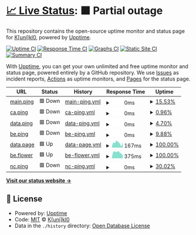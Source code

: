 # [📈 Live Status](https://kunik1o.github.io/heartbeat.oau): <!--live status--> **🟧 Partial outage**

This repository contains the open-source uptime monitor and status page for [K[uni]kl0](https://kunik1o.github.io/heartbeat.oau), powered by [Upptime](https://github.com/upptime/upptime).

[![Uptime CI](https://github.com/kunik1o/heartbeat.oau/workflows/Uptime%20CI/badge.svg)](https://github.com/kunik1o/heartbeat.oau/actions?query=workflow%3A%22Uptime+CI%22)
[![Response Time CI](https://github.com/kunik1o/heartbeat.oau/workflows/Response%20Time%20CI/badge.svg)](https://github.com/kunik1o/heartbeat.oau/actions?query=workflow%3A%22Response+Time+CI%22)
[![Graphs CI](https://github.com/kunik1o/heartbeat.oau/workflows/Graphs%20CI/badge.svg)](https://github.com/kunik1o/heartbeat.oau/actions?query=workflow%3A%22Graphs+CI%22)
[![Static Site CI](https://github.com/kunik1o/heartbeat.oau/workflows/Static%20Site%20CI/badge.svg)](https://github.com/kunik1o/heartbeat.oau/actions?query=workflow%3A%22Static+Site+CI%22)
[![Summary CI](https://github.com/kunik1o/heartbeat.oau/workflows/Summary%20CI/badge.svg)](https://github.com/kunik1o/heartbeat.oau/actions?query=workflow%3A%22Summary+CI%22)

With [Upptime](https://upptime.js.org), you can get your own unlimited and free uptime monitor and status page, powered entirely by a GitHub repository. We use [Issues](https://github.com/kunik1o/heartbeat.oau/issues) as incident reports, [Actions](https://github.com/kunik1o/heartbeat.oau/actions) as uptime monitors, and [Pages](https://kunik1o.github.io/heartbeat.oau) for the status page.

<!--start: status pages-->
<!-- This summary is generated by Upptime (https://github.com/upptime/upptime) -->
<!-- Do not edit this manually, your changes will be overwritten -->
<!-- prettier-ignore -->
| URL | Status | History | Response Time | Uptime |
| --- | ------ | ------- | ------------- | ------ |
| <img alt="" src="https://raw.githubusercontent.com/one-among-us/web/main/public/favicon.png" height="13"> [main.ping](https://www.one-among.us/) | 🟥 Down | [main-ping.yml](https://github.com/artefaritaKuniklo/heartbeat.oau/commits/HEAD/history/main-ping.yml) | <details><summary><img alt="Response time graph" src="./graphs/main-ping/response-time-week.png" height="20"> 0ms</summary><br><a href="https://artefaritaKuniklo.github.io/heartbeat.oau/history/main-ping"><img alt="Response time 0" src="https://img.shields.io/endpoint?url=https%3A%2F%2Fraw.githubusercontent.com%2FartefaritaKuniklo%2Fheartbeat.oau%2FHEAD%2Fapi%2Fmain-ping%2Fresponse-time.json"></a><br><a href="https://artefaritaKuniklo.github.io/heartbeat.oau/history/main-ping"><img alt="24-hour response time 0" src="https://img.shields.io/endpoint?url=https%3A%2F%2Fraw.githubusercontent.com%2FartefaritaKuniklo%2Fheartbeat.oau%2FHEAD%2Fapi%2Fmain-ping%2Fresponse-time-day.json"></a><br><a href="https://artefaritaKuniklo.github.io/heartbeat.oau/history/main-ping"><img alt="7-day response time 0" src="https://img.shields.io/endpoint?url=https%3A%2F%2Fraw.githubusercontent.com%2FartefaritaKuniklo%2Fheartbeat.oau%2FHEAD%2Fapi%2Fmain-ping%2Fresponse-time-week.json"></a><br><a href="https://artefaritaKuniklo.github.io/heartbeat.oau/history/main-ping"><img alt="30-day response time 0" src="https://img.shields.io/endpoint?url=https%3A%2F%2Fraw.githubusercontent.com%2FartefaritaKuniklo%2Fheartbeat.oau%2FHEAD%2Fapi%2Fmain-ping%2Fresponse-time-month.json"></a><br><a href="https://artefaritaKuniklo.github.io/heartbeat.oau/history/main-ping"><img alt="1-year response time 0" src="https://img.shields.io/endpoint?url=https%3A%2F%2Fraw.githubusercontent.com%2FartefaritaKuniklo%2Fheartbeat.oau%2FHEAD%2Fapi%2Fmain-ping%2Fresponse-time-year.json"></a></details> | <details><summary><a href="https://artefaritaKuniklo.github.io/heartbeat.oau/history/main-ping">15.53%</a></summary><a href="https://artefaritaKuniklo.github.io/heartbeat.oau/history/main-ping"><img alt="All-time uptime 15.53%" src="https://img.shields.io/endpoint?url=https%3A%2F%2Fraw.githubusercontent.com%2FartefaritaKuniklo%2Fheartbeat.oau%2FHEAD%2Fapi%2Fmain-ping%2Fuptime.json"></a><br><a href="https://artefaritaKuniklo.github.io/heartbeat.oau/history/main-ping"><img alt="24-hour uptime 15.53%" src="https://img.shields.io/endpoint?url=https%3A%2F%2Fraw.githubusercontent.com%2FartefaritaKuniklo%2Fheartbeat.oau%2FHEAD%2Fapi%2Fmain-ping%2Fuptime-day.json"></a><br><a href="https://artefaritaKuniklo.github.io/heartbeat.oau/history/main-ping"><img alt="7-day uptime 15.53%" src="https://img.shields.io/endpoint?url=https%3A%2F%2Fraw.githubusercontent.com%2FartefaritaKuniklo%2Fheartbeat.oau%2FHEAD%2Fapi%2Fmain-ping%2Fuptime-week.json"></a><br><a href="https://artefaritaKuniklo.github.io/heartbeat.oau/history/main-ping"><img alt="30-day uptime 15.53%" src="https://img.shields.io/endpoint?url=https%3A%2F%2Fraw.githubusercontent.com%2FartefaritaKuniklo%2Fheartbeat.oau%2FHEAD%2Fapi%2Fmain-ping%2Fuptime-month.json"></a><br><a href="https://artefaritaKuniklo.github.io/heartbeat.oau/history/main-ping"><img alt="1-year uptime 15.53%" src="https://img.shields.io/endpoint?url=https%3A%2F%2Fraw.githubusercontent.com%2FartefaritaKuniklo%2Fheartbeat.oau%2FHEAD%2Fapi%2Fmain-ping%2Fuptime-year.json"></a></details>
| <img alt="" src="https://raw.githubusercontent.com/one-among-us/web/main/public/favicon.png" height="13"> [ca.ping](https://oneamongus.ca/) | 🟥 Down | [ca-ping.yml](https://github.com/artefaritaKuniklo/heartbeat.oau/commits/HEAD/history/ca-ping.yml) | <details><summary><img alt="Response time graph" src="./graphs/ca-ping/response-time-week.png" height="20"> 0ms</summary><br><a href="https://artefaritaKuniklo.github.io/heartbeat.oau/history/ca-ping"><img alt="Response time 0" src="https://img.shields.io/endpoint?url=https%3A%2F%2Fraw.githubusercontent.com%2FartefaritaKuniklo%2Fheartbeat.oau%2FHEAD%2Fapi%2Fca-ping%2Fresponse-time.json"></a><br><a href="https://artefaritaKuniklo.github.io/heartbeat.oau/history/ca-ping"><img alt="24-hour response time 0" src="https://img.shields.io/endpoint?url=https%3A%2F%2Fraw.githubusercontent.com%2FartefaritaKuniklo%2Fheartbeat.oau%2FHEAD%2Fapi%2Fca-ping%2Fresponse-time-day.json"></a><br><a href="https://artefaritaKuniklo.github.io/heartbeat.oau/history/ca-ping"><img alt="7-day response time 0" src="https://img.shields.io/endpoint?url=https%3A%2F%2Fraw.githubusercontent.com%2FartefaritaKuniklo%2Fheartbeat.oau%2FHEAD%2Fapi%2Fca-ping%2Fresponse-time-week.json"></a><br><a href="https://artefaritaKuniklo.github.io/heartbeat.oau/history/ca-ping"><img alt="30-day response time 0" src="https://img.shields.io/endpoint?url=https%3A%2F%2Fraw.githubusercontent.com%2FartefaritaKuniklo%2Fheartbeat.oau%2FHEAD%2Fapi%2Fca-ping%2Fresponse-time-month.json"></a><br><a href="https://artefaritaKuniklo.github.io/heartbeat.oau/history/ca-ping"><img alt="1-year response time 0" src="https://img.shields.io/endpoint?url=https%3A%2F%2Fraw.githubusercontent.com%2FartefaritaKuniklo%2Fheartbeat.oau%2FHEAD%2Fapi%2Fca-ping%2Fresponse-time-year.json"></a></details> | <details><summary><a href="https://artefaritaKuniklo.github.io/heartbeat.oau/history/ca-ping">0.96%</a></summary><a href="https://artefaritaKuniklo.github.io/heartbeat.oau/history/ca-ping"><img alt="All-time uptime 0.96%" src="https://img.shields.io/endpoint?url=https%3A%2F%2Fraw.githubusercontent.com%2FartefaritaKuniklo%2Fheartbeat.oau%2FHEAD%2Fapi%2Fca-ping%2Fuptime.json"></a><br><a href="https://artefaritaKuniklo.github.io/heartbeat.oau/history/ca-ping"><img alt="24-hour uptime 0.96%" src="https://img.shields.io/endpoint?url=https%3A%2F%2Fraw.githubusercontent.com%2FartefaritaKuniklo%2Fheartbeat.oau%2FHEAD%2Fapi%2Fca-ping%2Fuptime-day.json"></a><br><a href="https://artefaritaKuniklo.github.io/heartbeat.oau/history/ca-ping"><img alt="7-day uptime 0.96%" src="https://img.shields.io/endpoint?url=https%3A%2F%2Fraw.githubusercontent.com%2FartefaritaKuniklo%2Fheartbeat.oau%2FHEAD%2Fapi%2Fca-ping%2Fuptime-week.json"></a><br><a href="https://artefaritaKuniklo.github.io/heartbeat.oau/history/ca-ping"><img alt="30-day uptime 0.96%" src="https://img.shields.io/endpoint?url=https%3A%2F%2Fraw.githubusercontent.com%2FartefaritaKuniklo%2Fheartbeat.oau%2FHEAD%2Fapi%2Fca-ping%2Fuptime-month.json"></a><br><a href="https://artefaritaKuniklo.github.io/heartbeat.oau/history/ca-ping"><img alt="1-year uptime 0.96%" src="https://img.shields.io/endpoint?url=https%3A%2F%2Fraw.githubusercontent.com%2FartefaritaKuniklo%2Fheartbeat.oau%2FHEAD%2Fapi%2Fca-ping%2Fuptime-year.json"></a></details>
| <img alt="" src="https://raw.githubusercontent.com/one-among-us/web/main/public/favicon.png" height="13"> [data.ping](https://data.one-among.us/) | 🟥 Down | [data-ping.yml](https://github.com/artefaritaKuniklo/heartbeat.oau/commits/HEAD/history/data-ping.yml) | <details><summary><img alt="Response time graph" src="./graphs/data-ping/response-time-week.png" height="20"> 0ms</summary><br><a href="https://artefaritaKuniklo.github.io/heartbeat.oau/history/data-ping"><img alt="Response time 0" src="https://img.shields.io/endpoint?url=https%3A%2F%2Fraw.githubusercontent.com%2FartefaritaKuniklo%2Fheartbeat.oau%2FHEAD%2Fapi%2Fdata-ping%2Fresponse-time.json"></a><br><a href="https://artefaritaKuniklo.github.io/heartbeat.oau/history/data-ping"><img alt="24-hour response time 0" src="https://img.shields.io/endpoint?url=https%3A%2F%2Fraw.githubusercontent.com%2FartefaritaKuniklo%2Fheartbeat.oau%2FHEAD%2Fapi%2Fdata-ping%2Fresponse-time-day.json"></a><br><a href="https://artefaritaKuniklo.github.io/heartbeat.oau/history/data-ping"><img alt="7-day response time 0" src="https://img.shields.io/endpoint?url=https%3A%2F%2Fraw.githubusercontent.com%2FartefaritaKuniklo%2Fheartbeat.oau%2FHEAD%2Fapi%2Fdata-ping%2Fresponse-time-week.json"></a><br><a href="https://artefaritaKuniklo.github.io/heartbeat.oau/history/data-ping"><img alt="30-day response time 0" src="https://img.shields.io/endpoint?url=https%3A%2F%2Fraw.githubusercontent.com%2FartefaritaKuniklo%2Fheartbeat.oau%2FHEAD%2Fapi%2Fdata-ping%2Fresponse-time-month.json"></a><br><a href="https://artefaritaKuniklo.github.io/heartbeat.oau/history/data-ping"><img alt="1-year response time 0" src="https://img.shields.io/endpoint?url=https%3A%2F%2Fraw.githubusercontent.com%2FartefaritaKuniklo%2Fheartbeat.oau%2FHEAD%2Fapi%2Fdata-ping%2Fresponse-time-year.json"></a></details> | <details><summary><a href="https://artefaritaKuniklo.github.io/heartbeat.oau/history/data-ping">4.70%</a></summary><a href="https://artefaritaKuniklo.github.io/heartbeat.oau/history/data-ping"><img alt="All-time uptime 4.70%" src="https://img.shields.io/endpoint?url=https%3A%2F%2Fraw.githubusercontent.com%2FartefaritaKuniklo%2Fheartbeat.oau%2FHEAD%2Fapi%2Fdata-ping%2Fuptime.json"></a><br><a href="https://artefaritaKuniklo.github.io/heartbeat.oau/history/data-ping"><img alt="24-hour uptime 4.70%" src="https://img.shields.io/endpoint?url=https%3A%2F%2Fraw.githubusercontent.com%2FartefaritaKuniklo%2Fheartbeat.oau%2FHEAD%2Fapi%2Fdata-ping%2Fuptime-day.json"></a><br><a href="https://artefaritaKuniklo.github.io/heartbeat.oau/history/data-ping"><img alt="7-day uptime 4.70%" src="https://img.shields.io/endpoint?url=https%3A%2F%2Fraw.githubusercontent.com%2FartefaritaKuniklo%2Fheartbeat.oau%2FHEAD%2Fapi%2Fdata-ping%2Fuptime-week.json"></a><br><a href="https://artefaritaKuniklo.github.io/heartbeat.oau/history/data-ping"><img alt="30-day uptime 4.70%" src="https://img.shields.io/endpoint?url=https%3A%2F%2Fraw.githubusercontent.com%2FartefaritaKuniklo%2Fheartbeat.oau%2FHEAD%2Fapi%2Fdata-ping%2Fuptime-month.json"></a><br><a href="https://artefaritaKuniklo.github.io/heartbeat.oau/history/data-ping"><img alt="1-year uptime 4.70%" src="https://img.shields.io/endpoint?url=https%3A%2F%2Fraw.githubusercontent.com%2FartefaritaKuniklo%2Fheartbeat.oau%2FHEAD%2Fapi%2Fdata-ping%2Fuptime-year.json"></a></details>
| <img alt="" src="https://raw.githubusercontent.com/one-among-us/web/main/public/favicon.png" height="13"> [be.ping](https://backend.one-among.us/) | 🟥 Down | [be-ping.yml](https://github.com/artefaritaKuniklo/heartbeat.oau/commits/HEAD/history/be-ping.yml) | <details><summary><img alt="Response time graph" src="./graphs/be-ping/response-time-week.png" height="20"> 0ms</summary><br><a href="https://artefaritaKuniklo.github.io/heartbeat.oau/history/be-ping"><img alt="Response time 0" src="https://img.shields.io/endpoint?url=https%3A%2F%2Fraw.githubusercontent.com%2FartefaritaKuniklo%2Fheartbeat.oau%2FHEAD%2Fapi%2Fbe-ping%2Fresponse-time.json"></a><br><a href="https://artefaritaKuniklo.github.io/heartbeat.oau/history/be-ping"><img alt="24-hour response time 0" src="https://img.shields.io/endpoint?url=https%3A%2F%2Fraw.githubusercontent.com%2FartefaritaKuniklo%2Fheartbeat.oau%2FHEAD%2Fapi%2Fbe-ping%2Fresponse-time-day.json"></a><br><a href="https://artefaritaKuniklo.github.io/heartbeat.oau/history/be-ping"><img alt="7-day response time 0" src="https://img.shields.io/endpoint?url=https%3A%2F%2Fraw.githubusercontent.com%2FartefaritaKuniklo%2Fheartbeat.oau%2FHEAD%2Fapi%2Fbe-ping%2Fresponse-time-week.json"></a><br><a href="https://artefaritaKuniklo.github.io/heartbeat.oau/history/be-ping"><img alt="30-day response time 0" src="https://img.shields.io/endpoint?url=https%3A%2F%2Fraw.githubusercontent.com%2FartefaritaKuniklo%2Fheartbeat.oau%2FHEAD%2Fapi%2Fbe-ping%2Fresponse-time-month.json"></a><br><a href="https://artefaritaKuniklo.github.io/heartbeat.oau/history/be-ping"><img alt="1-year response time 0" src="https://img.shields.io/endpoint?url=https%3A%2F%2Fraw.githubusercontent.com%2FartefaritaKuniklo%2Fheartbeat.oau%2FHEAD%2Fapi%2Fbe-ping%2Fresponse-time-year.json"></a></details> | <details><summary><a href="https://artefaritaKuniklo.github.io/heartbeat.oau/history/be-ping">9.88%</a></summary><a href="https://artefaritaKuniklo.github.io/heartbeat.oau/history/be-ping"><img alt="All-time uptime 9.88%" src="https://img.shields.io/endpoint?url=https%3A%2F%2Fraw.githubusercontent.com%2FartefaritaKuniklo%2Fheartbeat.oau%2FHEAD%2Fapi%2Fbe-ping%2Fuptime.json"></a><br><a href="https://artefaritaKuniklo.github.io/heartbeat.oau/history/be-ping"><img alt="24-hour uptime 9.88%" src="https://img.shields.io/endpoint?url=https%3A%2F%2Fraw.githubusercontent.com%2FartefaritaKuniklo%2Fheartbeat.oau%2FHEAD%2Fapi%2Fbe-ping%2Fuptime-day.json"></a><br><a href="https://artefaritaKuniklo.github.io/heartbeat.oau/history/be-ping"><img alt="7-day uptime 9.88%" src="https://img.shields.io/endpoint?url=https%3A%2F%2Fraw.githubusercontent.com%2FartefaritaKuniklo%2Fheartbeat.oau%2FHEAD%2Fapi%2Fbe-ping%2Fuptime-week.json"></a><br><a href="https://artefaritaKuniklo.github.io/heartbeat.oau/history/be-ping"><img alt="30-day uptime 9.88%" src="https://img.shields.io/endpoint?url=https%3A%2F%2Fraw.githubusercontent.com%2FartefaritaKuniklo%2Fheartbeat.oau%2FHEAD%2Fapi%2Fbe-ping%2Fuptime-month.json"></a><br><a href="https://artefaritaKuniklo.github.io/heartbeat.oau/history/be-ping"><img alt="1-year uptime 9.88%" src="https://img.shields.io/endpoint?url=https%3A%2F%2Fraw.githubusercontent.com%2FartefaritaKuniklo%2Fheartbeat.oau%2FHEAD%2Fapi%2Fbe-ping%2Fuptime-year.json"></a></details>
| <img alt="" src="https://raw.githubusercontent.com/one-among-us/web/main/public/favicon.png" height="13"> [data.page](https://data.one-among.us/people/noname/page.js) | 🟩 Up | [data-page.yml](https://github.com/artefaritaKuniklo/heartbeat.oau/commits/HEAD/history/data-page.yml) | <details><summary><img alt="Response time graph" src="./graphs/data-page/response-time-week.png" height="20"> 167ms</summary><br><a href="https://artefaritaKuniklo.github.io/heartbeat.oau/history/data-page"><img alt="Response time 167" src="https://img.shields.io/endpoint?url=https%3A%2F%2Fraw.githubusercontent.com%2FartefaritaKuniklo%2Fheartbeat.oau%2FHEAD%2Fapi%2Fdata-page%2Fresponse-time.json"></a><br><a href="https://artefaritaKuniklo.github.io/heartbeat.oau/history/data-page"><img alt="24-hour response time 167" src="https://img.shields.io/endpoint?url=https%3A%2F%2Fraw.githubusercontent.com%2FartefaritaKuniklo%2Fheartbeat.oau%2FHEAD%2Fapi%2Fdata-page%2Fresponse-time-day.json"></a><br><a href="https://artefaritaKuniklo.github.io/heartbeat.oau/history/data-page"><img alt="7-day response time 167" src="https://img.shields.io/endpoint?url=https%3A%2F%2Fraw.githubusercontent.com%2FartefaritaKuniklo%2Fheartbeat.oau%2FHEAD%2Fapi%2Fdata-page%2Fresponse-time-week.json"></a><br><a href="https://artefaritaKuniklo.github.io/heartbeat.oau/history/data-page"><img alt="30-day response time 167" src="https://img.shields.io/endpoint?url=https%3A%2F%2Fraw.githubusercontent.com%2FartefaritaKuniklo%2Fheartbeat.oau%2FHEAD%2Fapi%2Fdata-page%2Fresponse-time-month.json"></a><br><a href="https://artefaritaKuniklo.github.io/heartbeat.oau/history/data-page"><img alt="1-year response time 167" src="https://img.shields.io/endpoint?url=https%3A%2F%2Fraw.githubusercontent.com%2FartefaritaKuniklo%2Fheartbeat.oau%2FHEAD%2Fapi%2Fdata-page%2Fresponse-time-year.json"></a></details> | <details><summary><a href="https://artefaritaKuniklo.github.io/heartbeat.oau/history/data-page">100.00%</a></summary><a href="https://artefaritaKuniklo.github.io/heartbeat.oau/history/data-page"><img alt="All-time uptime 100.00%" src="https://img.shields.io/endpoint?url=https%3A%2F%2Fraw.githubusercontent.com%2FartefaritaKuniklo%2Fheartbeat.oau%2FHEAD%2Fapi%2Fdata-page%2Fuptime.json"></a><br><a href="https://artefaritaKuniklo.github.io/heartbeat.oau/history/data-page"><img alt="24-hour uptime 100.00%" src="https://img.shields.io/endpoint?url=https%3A%2F%2Fraw.githubusercontent.com%2FartefaritaKuniklo%2Fheartbeat.oau%2FHEAD%2Fapi%2Fdata-page%2Fuptime-day.json"></a><br><a href="https://artefaritaKuniklo.github.io/heartbeat.oau/history/data-page"><img alt="7-day uptime 100.00%" src="https://img.shields.io/endpoint?url=https%3A%2F%2Fraw.githubusercontent.com%2FartefaritaKuniklo%2Fheartbeat.oau%2FHEAD%2Fapi%2Fdata-page%2Fuptime-week.json"></a><br><a href="https://artefaritaKuniklo.github.io/heartbeat.oau/history/data-page"><img alt="30-day uptime 100.00%" src="https://img.shields.io/endpoint?url=https%3A%2F%2Fraw.githubusercontent.com%2FartefaritaKuniklo%2Fheartbeat.oau%2FHEAD%2Fapi%2Fdata-page%2Fuptime-month.json"></a><br><a href="https://artefaritaKuniklo.github.io/heartbeat.oau/history/data-page"><img alt="1-year uptime 100.00%" src="https://img.shields.io/endpoint?url=https%3A%2F%2Fraw.githubusercontent.com%2FartefaritaKuniklo%2Fheartbeat.oau%2FHEAD%2Fapi%2Fdata-page%2Fuptime-year.json"></a></details>
| <img alt="" src="https://raw.githubusercontent.com/one-among-us/web/main/public/favicon.png" height="13"> [be.flower](https://backend.one-among.us/flowers/get?id=noname) | 🟩 Up | [be-flower.yml](https://github.com/artefaritaKuniklo/heartbeat.oau/commits/HEAD/history/be-flower.yml) | <details><summary><img alt="Response time graph" src="./graphs/be-flower/response-time-week.png" height="20"> 375ms</summary><br><a href="https://artefaritaKuniklo.github.io/heartbeat.oau/history/be-flower"><img alt="Response time 375" src="https://img.shields.io/endpoint?url=https%3A%2F%2Fraw.githubusercontent.com%2FartefaritaKuniklo%2Fheartbeat.oau%2FHEAD%2Fapi%2Fbe-flower%2Fresponse-time.json"></a><br><a href="https://artefaritaKuniklo.github.io/heartbeat.oau/history/be-flower"><img alt="24-hour response time 375" src="https://img.shields.io/endpoint?url=https%3A%2F%2Fraw.githubusercontent.com%2FartefaritaKuniklo%2Fheartbeat.oau%2FHEAD%2Fapi%2Fbe-flower%2Fresponse-time-day.json"></a><br><a href="https://artefaritaKuniklo.github.io/heartbeat.oau/history/be-flower"><img alt="7-day response time 375" src="https://img.shields.io/endpoint?url=https%3A%2F%2Fraw.githubusercontent.com%2FartefaritaKuniklo%2Fheartbeat.oau%2FHEAD%2Fapi%2Fbe-flower%2Fresponse-time-week.json"></a><br><a href="https://artefaritaKuniklo.github.io/heartbeat.oau/history/be-flower"><img alt="30-day response time 375" src="https://img.shields.io/endpoint?url=https%3A%2F%2Fraw.githubusercontent.com%2FartefaritaKuniklo%2Fheartbeat.oau%2FHEAD%2Fapi%2Fbe-flower%2Fresponse-time-month.json"></a><br><a href="https://artefaritaKuniklo.github.io/heartbeat.oau/history/be-flower"><img alt="1-year response time 375" src="https://img.shields.io/endpoint?url=https%3A%2F%2Fraw.githubusercontent.com%2FartefaritaKuniklo%2Fheartbeat.oau%2FHEAD%2Fapi%2Fbe-flower%2Fresponse-time-year.json"></a></details> | <details><summary><a href="https://artefaritaKuniklo.github.io/heartbeat.oau/history/be-flower">100.00%</a></summary><a href="https://artefaritaKuniklo.github.io/heartbeat.oau/history/be-flower"><img alt="All-time uptime 100.00%" src="https://img.shields.io/endpoint?url=https%3A%2F%2Fraw.githubusercontent.com%2FartefaritaKuniklo%2Fheartbeat.oau%2FHEAD%2Fapi%2Fbe-flower%2Fuptime.json"></a><br><a href="https://artefaritaKuniklo.github.io/heartbeat.oau/history/be-flower"><img alt="24-hour uptime 100.00%" src="https://img.shields.io/endpoint?url=https%3A%2F%2Fraw.githubusercontent.com%2FartefaritaKuniklo%2Fheartbeat.oau%2FHEAD%2Fapi%2Fbe-flower%2Fuptime-day.json"></a><br><a href="https://artefaritaKuniklo.github.io/heartbeat.oau/history/be-flower"><img alt="7-day uptime 100.00%" src="https://img.shields.io/endpoint?url=https%3A%2F%2Fraw.githubusercontent.com%2FartefaritaKuniklo%2Fheartbeat.oau%2FHEAD%2Fapi%2Fbe-flower%2Fuptime-week.json"></a><br><a href="https://artefaritaKuniklo.github.io/heartbeat.oau/history/be-flower"><img alt="30-day uptime 100.00%" src="https://img.shields.io/endpoint?url=https%3A%2F%2Fraw.githubusercontent.com%2FartefaritaKuniklo%2Fheartbeat.oau%2FHEAD%2Fapi%2Fbe-flower%2Fuptime-month.json"></a><br><a href="https://artefaritaKuniklo.github.io/heartbeat.oau/history/be-flower"><img alt="1-year uptime 100.00%" src="https://img.shields.io/endpoint?url=https%3A%2F%2Fraw.githubusercontent.com%2FartefaritaKuniklo%2Fheartbeat.oau%2FHEAD%2Fapi%2Fbe-flower%2Fuptime-year.json"></a></details>
| <img alt="" src="https://icons.duckduckgo.com/ip3/thissitedoesnotexist.koj.co.ico" height="13"> [nc.ping](https://thissitedoesnotexist.koj.co/) | 🟥 Down | [nc-ping.yml](https://github.com/artefaritaKuniklo/heartbeat.oau/commits/HEAD/history/nc-ping.yml) | <details><summary><img alt="Response time graph" src="./graphs/nc-ping/response-time-week.png" height="20"> 0ms</summary><br><a href="https://artefaritaKuniklo.github.io/heartbeat.oau/history/nc-ping"><img alt="Response time 0" src="https://img.shields.io/endpoint?url=https%3A%2F%2Fraw.githubusercontent.com%2FartefaritaKuniklo%2Fheartbeat.oau%2FHEAD%2Fapi%2Fnc-ping%2Fresponse-time.json"></a><br><a href="https://artefaritaKuniklo.github.io/heartbeat.oau/history/nc-ping"><img alt="24-hour response time 0" src="https://img.shields.io/endpoint?url=https%3A%2F%2Fraw.githubusercontent.com%2FartefaritaKuniklo%2Fheartbeat.oau%2FHEAD%2Fapi%2Fnc-ping%2Fresponse-time-day.json"></a><br><a href="https://artefaritaKuniklo.github.io/heartbeat.oau/history/nc-ping"><img alt="7-day response time 0" src="https://img.shields.io/endpoint?url=https%3A%2F%2Fraw.githubusercontent.com%2FartefaritaKuniklo%2Fheartbeat.oau%2FHEAD%2Fapi%2Fnc-ping%2Fresponse-time-week.json"></a><br><a href="https://artefaritaKuniklo.github.io/heartbeat.oau/history/nc-ping"><img alt="30-day response time 0" src="https://img.shields.io/endpoint?url=https%3A%2F%2Fraw.githubusercontent.com%2FartefaritaKuniklo%2Fheartbeat.oau%2FHEAD%2Fapi%2Fnc-ping%2Fresponse-time-month.json"></a><br><a href="https://artefaritaKuniklo.github.io/heartbeat.oau/history/nc-ping"><img alt="1-year response time 0" src="https://img.shields.io/endpoint?url=https%3A%2F%2Fraw.githubusercontent.com%2FartefaritaKuniklo%2Fheartbeat.oau%2FHEAD%2Fapi%2Fnc-ping%2Fresponse-time-year.json"></a></details> | <details><summary><a href="https://artefaritaKuniklo.github.io/heartbeat.oau/history/nc-ping">30.02%</a></summary><a href="https://artefaritaKuniklo.github.io/heartbeat.oau/history/nc-ping"><img alt="All-time uptime 30.02%" src="https://img.shields.io/endpoint?url=https%3A%2F%2Fraw.githubusercontent.com%2FartefaritaKuniklo%2Fheartbeat.oau%2FHEAD%2Fapi%2Fnc-ping%2Fuptime.json"></a><br><a href="https://artefaritaKuniklo.github.io/heartbeat.oau/history/nc-ping"><img alt="24-hour uptime 30.02%" src="https://img.shields.io/endpoint?url=https%3A%2F%2Fraw.githubusercontent.com%2FartefaritaKuniklo%2Fheartbeat.oau%2FHEAD%2Fapi%2Fnc-ping%2Fuptime-day.json"></a><br><a href="https://artefaritaKuniklo.github.io/heartbeat.oau/history/nc-ping"><img alt="7-day uptime 30.02%" src="https://img.shields.io/endpoint?url=https%3A%2F%2Fraw.githubusercontent.com%2FartefaritaKuniklo%2Fheartbeat.oau%2FHEAD%2Fapi%2Fnc-ping%2Fuptime-week.json"></a><br><a href="https://artefaritaKuniklo.github.io/heartbeat.oau/history/nc-ping"><img alt="30-day uptime 30.02%" src="https://img.shields.io/endpoint?url=https%3A%2F%2Fraw.githubusercontent.com%2FartefaritaKuniklo%2Fheartbeat.oau%2FHEAD%2Fapi%2Fnc-ping%2Fuptime-month.json"></a><br><a href="https://artefaritaKuniklo.github.io/heartbeat.oau/history/nc-ping"><img alt="1-year uptime 30.02%" src="https://img.shields.io/endpoint?url=https%3A%2F%2Fraw.githubusercontent.com%2FartefaritaKuniklo%2Fheartbeat.oau%2FHEAD%2Fapi%2Fnc-ping%2Fuptime-year.json"></a></details>

<!--end: status pages-->

[**Visit our status website →**](https://kunik1o.github.io/heartbeat.oau)

## 📄 License

- Powered by: [Upptime](https://github.com/upptime/upptime)
- Code: [MIT](./LICENSE) © [K[uni]kl0](https://kunik1o.github.io/heartbeat.oau)
- Data in the `./history` directory: [Open Database License](https://opendatacommons.org/licenses/odbl/1-0/)
